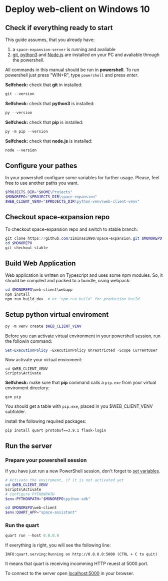 # Deploy web-client on Windows 10

## Check if everything ready to start
This guide assumes, that you already have:
1. a `space-expansion-server` is running and avaliable
2. [git](https://git-scm.com/), [python3](https://www.python.org/downloads/) and [Node.js](https://nodejs.org/en/) are installed on your PC and avaliable through the powershell.

All commands in this manual should be run in **powershell**. To run powershell just press "WIN+R", type `powershell` and press *enter*.

**Selfcheck:** check that **git** in installed:
```powershell
git --version
```
**Selfcheck:** check that **python3** is installed:
```powershell
py --version
```
**Selfcheck:** check that **pip** is installed:
```powershell
py -m pip --version
```
**Selfcheck:** check that **node.js** is installed:
```powershell
node --version
```

## Configure your pathes
In your powershell configure some variables for further usage. Please, feel free to use another paths you want.
```powershell
$PROJECTS_DIR="$HOME\Projects"
$MONOREPO="$PROJECTS_DIR\space-expansion"
$WEB_CLIENT_VENV="$PROJECTS_DIR\python-venv\web-client-venv"
```

## Checkout space-expansion repo
To checkout space-expansion repo and switch to stable branch:
```powershell
git clone https://github.com/ziminas1990/space-expansion.git $MONOREPO
cd $MONOREPO
git checkout stable
```

## Build Web Application
Web application is written on Typescript and uses some npm modules. So, it should be compiled and packed to a bundle, using webpack:
```powershell
cd $MONOREPO\web-client\webapp
npm install
npm run build_dev  # or 'npm run build' for production build
```

## Setup python virtual enviroment
```powershell
py -m venv create $WEB_CLIENT_VENV
```
Before you can activate virtual environment in your powershell session, run the followin command:
```powershell
Set-ExecutionPolicy -ExecutionPolicy Unrestricted -Scope CurrentUser
```
Now activate your virtual enviroment:
```
cd $WEB_CLIENT_VENV
Scripts\Activate
```
**Selfcheck:** make sure that **pip** command calls a `pip.exe` from your virtual enviroment directory:
```
gcm pip
```
You should get a table with `pip.exe`, placed in you $WEB_CLIENT_VENV subfolder.

Install the following required packages:
```
pip install quart protobuf==3.9.1 flask-login
```

## Run the server
### Prepare your powershell session
If you have just run a new PowerShell session, don't forget to [set variables](#configure-your-pathes).

```powershell
# Activate the enviroment, if it is not activated yet
cd $WEB_CLIENT_VENV
Scripts\Activate
# Configure PYTHONPATH
$env:PYTHONPATH="$MONOREPO\python-sdk"

cd $MONOREPO\web-client
$env:QUART_APP="space-assistant"
```

### Run the quart
```powershell
quart run --host 0.0.0.0
```

If everything is right, you will see the following line:
```
INFO:quart.serving:Running on http://0.0.0.0:5000 (CTRL + C to quit)
```

It means that quart is receiving incomming HTTP reuest at 5000 port.

To connect to the server open [localhost:5000](http://localhost:5000) in your browser.
